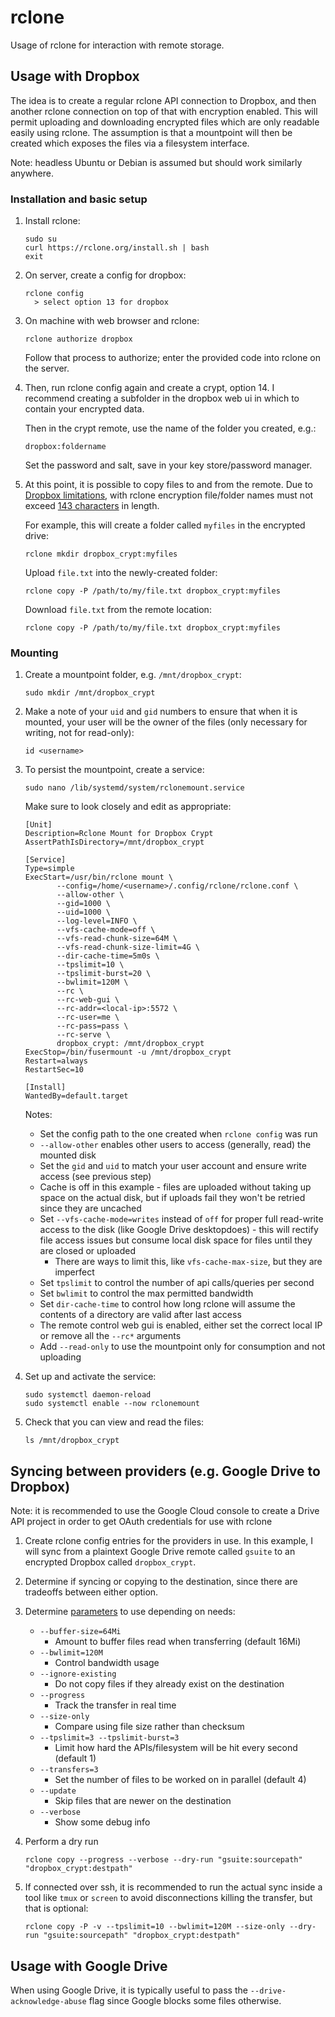 # rclone

Usage of rclone for interaction with remote storage.

## Usage with Dropbox

The idea is to create a regular rclone API connection to Dropbox, and then another rclone connection on top of that with encryption enabled.
This will permit uploading and downloading encrypted files which are only readable easily using rclone.
The assumption is that a mountpoint will then be created which exposes the files via a filesystem interface.

Note: headless Ubuntu or Debian is assumed but should work similarly anywhere.

### Installation and basic setup

1. Install rclone:

       sudo su
       curl https://rclone.org/install.sh | bash
       exit

2. On server, create a config for dropbox:

       rclone config
         > select option 13 for dropbox

3. On machine with web browser and rclone:

       rclone authorize dropbox

    Follow that process to authorize; enter the provided code into rclone on the server.

4. Then, run rclone config again and create a crypt, option 14. I recommend creating a subfolder in the dropbox web ui in which to contain your encrypted data.

    Then in the crypt remote, use the name of the folder you created, e.g.:

       dropbox:foldername

    Set the password and salt, save in your key store/password manager.

5. At this point, it is possible to copy files to and from the remote. Due to [Dropbox limitations](https://help.dropbox.com/organize/file-names), with rclone encryption file/folder names must not exceed [143 characters](https://forum.rclone.org/t/problem-with-deep-paths-dropbox/14822/3) in length.

   For example, this will create a folder called `myfiles` in the encrypted drive:
  
       rclone mkdir dropbox_crypt:myfiles
  
   Upload `file.txt` into the newly-created folder:

       rclone copy -P /path/to/my/file.txt dropbox_crypt:myfiles

   Download `file.txt` from the remote location:
  
       rclone copy -P /path/to/my/file.txt dropbox_crypt:myfiles

### Mounting

1. Create a mountpoint folder, e.g. `/mnt/dropbox_crypt`:

       sudo mkdir /mnt/dropbox_crypt

2. Make a note of your `uid` and `gid` numbers to ensure that when it is mounted, your user will be the owner of the files (only necessary for writing, not for read-only):

       id <username>

3. To persist the mountpoint, create a service:

       sudo nano /lib/systemd/system/rclonemount.service

   Make sure to look closely and edit as appropriate:

       [Unit]
       Description=Rclone Mount for Dropbox Crypt
       AssertPathIsDirectory=/mnt/dropbox_crypt

       [Service]
       Type=simple
       ExecStart=/usr/bin/rclone mount \
              --config=/home/<username>/.config/rclone/rclone.conf \
              --allow-other \
              --gid=1000 \
              --uid=1000 \
              --log-level=INFO \
              --vfs-cache-mode=off \
              --vfs-read-chunk-size=64M \
              --vfs-read-chunk-size-limit=4G \
              --dir-cache-time=5m0s \
              --tpslimit=10 \
              --tpslimit-burst=20 \
              --bwlimit=120M \
              --rc \
              --rc-web-gui \
              --rc-addr=<local-ip>:5572 \
              --rc-user=me \
              --rc-pass=pass \
              --rc-serve \
              dropbox_crypt: /mnt/dropbox_crypt
       ExecStop=/bin/fusermount -u /mnt/dropbox_crypt
       Restart=always
       RestartSec=10

       [Install]
       WantedBy=default.target

    Notes:

      * Set the config path to the one created when `rclone config` was run
      * `--allow-other` enables other users to access (generally, read) the mounted disk
      * Set the `gid` and `uid` to match your user account and ensure write access (see previous step)
      * Cache is off in this example - files are uploaded without taking up space on the actual disk, but if uploads fail they won't be retried since they are uncached
      * Set `--vfs-cache-mode=writes` instead of `off` for proper full read-write access to the disk (like Google Drive desktopdoes) - this will rectify file access issues but consume local disk space for files until they are closed or uploaded
        * There are ways to limit this, like `vfs-cache-max-size`, but they are imperfect
      * Set `tpslimit` to control the number of api calls/queries per second
      * Set `bwlimit` to control the max permitted bandwidth
      * Set `dir-cache-time` to control how long rclone will assume the contents of a directory are valid after last access
      * The remote control web gui is enabled, either set the correct local IP or remove all the `--rc*` arguments
      * Add `--read-only` to use the mountpoint only for consumption and not uploading

4. Set up and activate the service:

       sudo systemctl daemon-reload
       sudo systemctl enable --now rclonemount

5. Check that you can view and read the files:

       ls /mnt/dropbox_crypt

## Syncing between providers (e.g. Google Drive to Dropbox)

Note: it is recommended to use the Google Cloud console to create a Drive API project in order to get OAuth credentials for use with rclone

1. Create rclone config entries for the providers in use. In this example, I will sync from a plaintext Google Drive remote called `gsuite` to an encrypted Dropbox called `dropbox_crypt`.

2. Determine if syncing or copying to the destination, since there are tradeoffs between either option.

3. Determine [parameters](https://rclone.org/flags/) to use depending on needs:

    * `--buffer-size=64Mi`
      * Amount to buffer files read when transferring (default 16Mi)
    * `--bwlimit=120M`
      * Control bandwidth usage
    * `--ignore-existing`
      * Do not copy files if they already exist on the destination
    * `--progress`
      * Track the transfer in real time
    * `--size-only`
      * Compare using file size rather than checksum
    * `--tpslimit=3 --tpslimit-burst=3`
      * Limit how hard the APIs/filesystem will be hit every second (default 1)
    * `--transfers=3`
      * Set the number of files to be worked on in parallel (default 4)
    * `--update`
      * Skip files that are newer on the destination
    * `--verbose`
      * Show some debug info

4. Perform a dry run

       rclone copy --progress --verbose --dry-run "gsuite:sourcepath" "dropbox_crypt:destpath"

5. If connected over ssh, it is recommended to run the actual sync inside a tool like `tmux` or `screen` to avoid disconnections killing the transfer, but that is optional:

       rclone copy -P -v --tpslimit=10 --bwlimit=120M --size-only --dry-run "gsuite:sourcepath" "dropbox_crypt:destpath"

## Usage with Google Drive

When using Google Drive, it is typically useful to pass the `--drive-acknowledge-abuse` flag since Google blocks some files otherwise.
